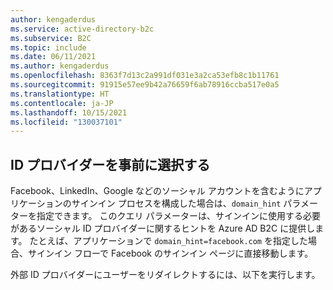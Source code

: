 ```yaml
---
author: kengaderdus
ms.service: active-directory-b2c
ms.subservice: B2C
ms.topic: include
ms.date: 06/11/2021
ms.author: kengaderdus
ms.openlocfilehash: 8363f7d13c2a991df031e3a2ca53efb8c1b11761
ms.sourcegitcommit: 91915e57ee9b42a76659f6ab78916ccba517e0a5
ms.translationtype: HT
ms.contentlocale: ja-JP
ms.lasthandoff: 10/15/2021
ms.locfileid: "130037101"
---
```

## <a name="preselect-an-identity-provider"></a>ID プロバイダーを事前に選択する

Facebook、LinkedIn、Google などのソーシャル アカウントを含むようにアプリケーションのサインイン プロセスを構成した場合は、`domain_hint` パラメーターを指定できます。 このクエリ パラメーターは、サインインに使用する必要があるソーシャル ID プロバイダーに関するヒントを Azure AD B2C に提供します。 たとえば、アプリケーションで `domain_hint=facebook.com` を指定した場合、サインイン フローで Facebook のサインイン ページに直接移動します。 

外部 ID プロバイダーにユーザーをリダイレクトするには、以下を実行します。
